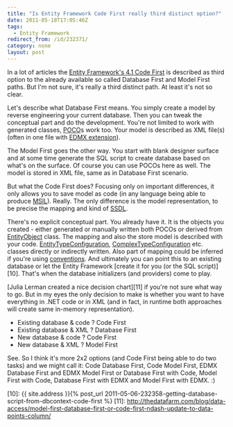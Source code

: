 ```yaml
---
title: "Is Entity Framework Code First really third distinct option?"
date: 2011-05-18T17:05:46Z
tags:
  - Entity Framework
redirect_from: /id/232371/
category: none
layout: post
---
```

In a lot of articles the [Entity Framework's 4.1 Code First][1] is described as third option to the already available so called Database First and Model First paths. But I'm not sure, it's really a third distinct path. At least it's not so clear.

Let's describe what Database First means. You simply create a model by reverse engineering your current database. Then you can tweak the conceptual part and do the development. You're not limited to work with generated classes, [POCO][2]s work too. Your model is described as XML file(s) (often in one file with [EDMX extension][3]).

The Model First goes the other way. You start with blank designer surface and at some time generate the SQL script to create database based on what's on the surface. Of course you can use POCOs here as well. The model is stored in XML file, same as in Database First scenario.

But what the Code First does? Focusing only on important differences, it only allows you to save model as code (in any language being able to produce [MSIL][4]). Really. The only difference is the model representation, to be precise the mapping and kind of [SSDL][5].

There's no explicit conceptual part. You already have it. It is the objects you created - either generated or manually written both POCOs or derived from [EntityObject][6] class. The mapping and also the store model is described with your code. [EntityTypeConfiguration][7], [ComplexTypeConfiguration][8] etc. classes directly or indirectly written. Also part of mapping could be inferred if you're using [conventions][9]. And ultimately you can point this to an existing database or let the Entity Framework [create it for you (or the SQL script)][10]. That's when the database initializers (and providers) come to play.

[Julia Lerman created a nice decision chart][11] if you're not sure what way to go. But in my eyes the only decision to make is whether you want to have everything in .NET code or in XML (and in fact, in runtime both approaches will create same in-memory representation).

* Existing database & code ? Code First
* Existing database & XML ? Database First
* New database & code ? Code First
* New database & XML ? Model First

See. So I think it's more 2x2 options (and Code First being able to do two tasks) and we might call it: Code Database First, Code Model First, EDMX Database First and EDMX Model First or Database First with Code, Model First with Code, Database First with EDMX and Model First with EDMX. :)

[1]: http://blogs.msdn.com/b/adonet/archive/2011/03/15/ef-4-1-code-first-walkthrough.aspx
[2]: http://en.wikipedia.org/wiki/Plain_Old_CLR_Objec
[3]: http://msdn.microsoft.com/en-us/library/cc982042.aspx
[4]: http://en.wikipedia.org/wiki/Common_Intermediate_Language
[5]: http://msdn.microsoft.com/en-us/library/bb399559.aspx
[6]: http://msdn.microsoft.com/en-us/library/system.data.objects.dataclasses.entityobject.aspx
[7]: http://msdn.microsoft.com/en-us/library/gg696117(v=vs.103).aspx
[8]: http://msdn.microsoft.com/en-us/library/gg696149(v=vs.103).aspx
[9]: http://msdn.microsoft.com/en-us/library/system.data.entity.modelconfiguration.conventions.iconvention(v=vs.103).aspx
[10]: {{ site.address }}{% post_url 2011-05-06-232358-getting-database-script-from-dbcontext-code-first %}
[11]: http://thedatafarm.com/blog/data-access/model-first-database-first-or-code-first-ndash-update-to-data-points-column/
